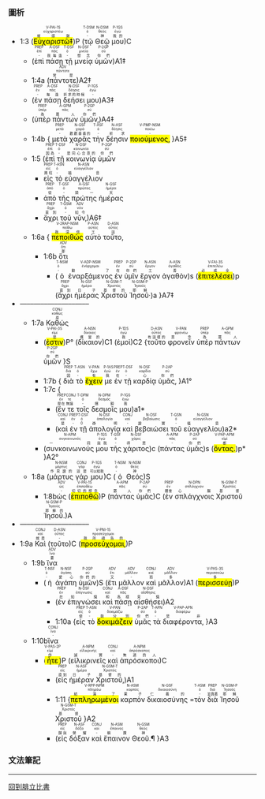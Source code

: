 ### 圖析

- <rt>1:3</rt> (<RUBY><ruby><ruby><mark>Εὐχαριστῶ‡</mark><rt>就感謝</rt></ruby><rt>εὐχαριστέω</rt></ruby><rt>V-PAI-1S</rt></RUBY>)P (<RUBY><ruby><ruby>τῷ<rt>-</rt></ruby><rt>ὁ</rt></ruby><rt>T-DSM</rt></RUBY> <RUBY><ruby><ruby>Θεῷ<rt>神</rt></ruby><rt>θεός</rt></ruby><rt>N-DSM</rt></RUBY> <RUBY><ruby><ruby>μου<rt>我的</rt></ruby><rt>ἐγώ</rt></ruby><rt>P-1GS</rt></RUBY>)C 
	- (<RUBY><ruby><ruby>ἐπὶ<rt>-</rt></ruby><rt>ἐπί</rt></ruby><rt>PREP</rt></RUBY> <RUBY><ruby><ruby>πάσῃ<rt>我每逢</rt></ruby><rt>πᾶς</rt></ruby><rt>A-DSF</rt></RUBY> <RUBY><ruby><ruby>τῇ<rt>-</rt></ruby><rt>ὁ</rt></ruby><rt>T-DSF</rt></RUBY> <RUBY><ruby><ruby>μνείᾳ<rt>想念</rt></ruby><rt>μνεία</rt></ruby><rt>N-DSF</rt></RUBY> <RUBY><ruby><ruby>ὑμῶν<rt>你們</rt></ruby><rt>σύ</rt></ruby><rt>P-2GP</rt></RUBY>)A1‡
	- <rt>1:4a</rt> (<RUBY><ruby><ruby>πάντοτε<rt>常是</rt></ruby><rt>πάντοτε</rt></ruby><rt>ADV</rt></RUBY>)A2‡
	- (<RUBY><ruby><ruby>ἐν<rt>-</rt></ruby><rt>ἐν</rt></ruby><rt>PREP</rt></RUBY> <RUBY><ruby><ruby>πάσῃ<rt>每逢</rt></ruby><rt>πᾶς</rt></ruby><rt>A-DSF</rt></RUBY> <RUBY><ruby><ruby>δεήσει<rt>祈求的時候</rt></ruby><rt>δέησις</rt></ruby><rt>N-DSF</rt></RUBY> <RUBY><ruby><ruby>μου<rt>-</rt></ruby><rt>ἐγώ</rt></ruby><rt>P-1GS</rt></RUBY>)A3‡ 
	- (<RUBY><ruby><ruby>ὑπὲρ<rt>為</rt></ruby><rt>ὑπέρ</rt></ruby><rt>PREP</rt></RUBY> <RUBY><ruby><ruby>πάντων<rt>眾人</rt></ruby><rt>πᾶς</rt></ruby><rt>A-GPM</rt></RUBY> <RUBY><ruby><ruby>ὑμῶν‚<rt>你們</rt></ruby><rt>σύ</rt></ruby><rt>P-2GP</rt></RUBY>)A4‡ 
	- <rt>1:4b</rt> { <RUBY><ruby><ruby>μετὰ<rt>-</rt></ruby><rt>μετά</rt></ruby><rt>PREP</rt></RUBY> <RUBY><ruby><ruby>χαρᾶς<rt>歡歡喜喜的</rt></ruby><rt>χαρά</rt></ruby><rt>N-GSF</rt></RUBY> <RUBY><ruby><ruby>τὴν<rt>-</rt></ruby><rt>ὁ</rt></ruby><rt>T-ASF</rt></RUBY> <RUBY><ruby><ruby>δέησιν<rt>祈求</rt></ruby><rt>δέησις</rt></ruby><rt>N-ASF</rt></RUBY> <RUBY><ruby><ruby><mark>ποιούμενος‚</mark><rt>-</rt></ruby><rt>ποιέω</rt></ruby><rt>V-PMP-NSM</rt></RUBY> }A5‡
	- <rt>1:5</rt> (<RUBY><ruby><ruby>ἐπὶ<rt>因為</rt></ruby><rt>ἐπί</rt></ruby><rt>PREP</rt></RUBY> <RUBY><ruby><ruby>τῇ<rt>-</rt></ruby><rt>ὁ</rt></ruby><rt>T-DSF</rt></RUBY> <RUBY><ruby><ruby>κοινωνίᾳ<rt>是同心合意的</rt></ruby><rt>κοινωνία</rt></ruby><rt>N-DSF</rt></RUBY> <RUBY><ruby><ruby>ὑμῶν<rt>你們</rt></ruby><rt>σύ</rt></ruby><rt>P-2GP</rt></RUBY>
		- <RUBY><ruby><ruby>εἰς<rt>興旺</rt></ruby><rt>εἰς</rt></ruby><rt>PREP</rt></RUBY> <RUBY><ruby><ruby>τὸ<rt>-</rt></ruby><rt>ὁ</rt></ruby><rt>T-ASN</rt></RUBY> <RUBY><ruby><ruby>εὐαγγέλιον<rt>福音</rt></ruby><rt>εὐαγγέλιον</rt></ruby><rt>N-ASN</rt></RUBY>
		- <RUBY><ruby><ruby>ἀπὸ<rt>從</rt></ruby><rt>ἀπό</rt></ruby><rt>PREP</rt></RUBY> <RUBY><ruby><ruby>τῆς<rt>-</rt></ruby><rt>ὁ</rt></ruby><rt>T-GSF</rt></RUBY> <RUBY><ruby><ruby>πρώτης<rt>頭一</rt></ruby><rt>πρῶτος</rt></ruby><rt>A-GSF</rt></RUBY> <RUBY><ruby><ruby>ἡμέρας<rt>天</rt></ruby><rt>ἡμέρα</rt></ruby><rt>N-GSF</rt></RUBY>
		- <RUBY><ruby><ruby>ἄχρι<rt>直到</rt></ruby><rt>ἄχρι</rt></ruby><rt>PREP</rt></RUBY> <RUBY><ruby><ruby>τοῦ<rt>-</rt></ruby><rt>ὁ</rt></ruby><rt>T-GSM</rt></RUBY> <RUBY><ruby><ruby>νῦν‚<rt>如今</rt></ruby><rt>νῦν</rt></ruby><rt>ADV</rt></RUBY>)A6‡
	- <rt>1:6a</rt> { <RUBY><ruby><ruby><mark>πεποιθὼς</mark><rt>我深信</rt></ruby><rt>πείθω</rt></ruby><rt>V-2RAP-NSM</rt></RUBY> <RUBY><ruby><ruby>αὐτὸ<rt>工</rt></ruby><rt>αὐτός</rt></ruby><rt>P-ASN</rt></RUBY> <RUBY><ruby><ruby>τοῦτο‚<rt>這</rt></ruby><rt>οὗτος</rt></ruby><rt>D-ASN</rt></RUBY> 
		- <rt>1:6b</rt> <RUBY><ruby><ruby>ὅτι<rt>那</rt></ruby><rt>ὅτι</rt></ruby><rt>ADV</rt></RUBY> 
			- <rt>(</rt><RUBY><ruby><ruby>ὁ<rt>-</rt></ruby><rt>ὁ</rt></ruby><rt>T-NSM</rt></RUBY> <RUBY><ruby><ruby>ἐναρξάμενος<rt>動了</rt></ruby><rt>ἐνάρχομαι</rt></ruby><rt>V-ADP-NSM</rt></RUBY> <RUBY><ruby><ruby>ἐν<rt>在</rt></ruby><rt>ἐν</rt></ruby><rt>PREP</rt></RUBY> <RUBY><ruby><ruby>ὑμῖν<rt>你們</rt></ruby><rt>σύ</rt></ruby><rt>P-2DP</rt></RUBY> <RUBY><ruby><ruby>ἔργον<rt>工</rt></ruby><rt>ἔργον</rt></ruby><rt>N-ASN</rt></RUBY> <RUBY><ruby><ruby>ἀγαθὸν<rt>善</rt></ruby><rt>ἀγαθός</rt></ruby><rt>A-ASN</rt></RUBY><rt>)s</rt> <rt>(</rt><RUBY><ruby><ruby><mark>ἐπιτελέσει</mark><rt>必成全</rt></ruby><rt>ἐπιτελέω</rt></ruby><rt>V-FAI-3S</rt></RUBY><rt>)p</rt> <rt>(</rt><RUBY><ruby><ruby>ἄχρι<rt>直到</rt></ruby><rt>ἄχρι</rt></ruby><rt>PREP</rt></RUBY> <RUBY><ruby><ruby>ἡμέρας<rt>日子</rt></ruby><rt>ἡμέρα</rt></ruby><rt>N-GSF</rt></RUBY> <RUBY><ruby><ruby>Χριστοῦ<rt>基督的</rt></ruby><rt>Χριστός</rt></ruby><rt>N-GSM-T</rt></RUBY> <RUBY><ruby><ruby>Ἰησοῦ·<rt>耶穌</rt></ruby><rt>Ἰησοῦς</rt></ruby><rt>N-GSM-P</rt></RUBY><rt>)a</rt> }A7‡
- —––—––—––—––—––
	- <rt>1:7a</rt> <RUBY><ruby><ruby>Καθώς<rt>原</rt></ruby><rt>καθώς</rt></ruby><rt>CONJ</rt></RUBY> 
		- (<RUBY><ruby><ruby><mark>ἐστιν</mark><rt>是</rt></ruby><rt>εἰμί</rt></ruby><rt>V-PAI-3S</rt></RUBY>)P° (<RUBY><ruby><ruby>δίκαιον<rt>應當的</rt></ruby><rt>δίκαιος</rt></ruby><rt>A-NSN</rt></RUBY>)C1 (<RUBY><ruby><ruby>ἐμοὶ<rt>我</rt></ruby><rt>ἐγώ</rt></ruby><rt>P-1DS</rt></RUBY>)C2 {<RUBY><ruby><ruby>τοῦτο<rt>有這樣的</rt></ruby><rt>οὗτος</rt></ruby><rt>D-ASN</rt></RUBY> <RUBY><ruby><ruby>φρονεῖν<rt>意念</rt></ruby><rt>φρονέω</rt></ruby><rt>V-PAN</rt></RUBY> <RUBY><ruby><ruby>ὑπὲρ<rt>為</rt></ruby><rt>ὑπέρ</rt></ruby><rt>PREP</rt></RUBY> <RUBY><ruby><ruby>πάντων<rt>眾人</rt></ruby><rt>πᾶς</rt></ruby><rt>A-GPM</rt></RUBY> <RUBY><ruby><ruby>ὑμῶν<rt>你們</rt></ruby><rt>σύ</rt></ruby><rt>P-2GP</rt></RUBY> }S 
		- <rt>1:7b</rt> { <RUBY><ruby><ruby>διὰ<rt>因</rt></ruby><rt>διά</rt></ruby><rt>PREP</rt></RUBY> <RUBY><ruby><ruby>τὸ<rt>-</rt></ruby><rt>ὁ</rt></ruby><rt>T-ASN</rt></RUBY> <RUBY><ruby><ruby><mark>ἔχειν</mark><rt>有</rt></ruby><rt>ἔχω</rt></ruby><rt>V-PAN</rt></RUBY> <RUBY><ruby><ruby>με<rt>我</rt></ruby><rt>ἐγώ</rt></ruby><rt>P-1AS</rt></RUBY> <RUBY><ruby><ruby>ἐν<rt>在</rt></ruby><rt>ἐν</rt></ruby><rt>PREP</rt></RUBY> <RUBY><ruby><ruby>τῇ<rt>-</rt></ruby><rt>ὁ</rt></ruby><rt>T-DSF</rt></RUBY> <RUBY><ruby><ruby>καρδίᾳ<rt>心</rt></ruby><rt>καρδία</rt></ruby><rt>N-DSF</rt></RUBY> <RUBY><ruby><ruby>ὑμᾶς‚<rt>你們</rt></ruby><rt>σύ</rt></ruby><rt>P-2AP</rt></RUBY> }A1°
		- <rt>1:7c</rt> { 
			- <rt>(</rt><RUBY><ruby><ruby>ἔν<rt>是在</rt></ruby><rt>ἐν</rt></ruby><rt>PREP</rt></RUBY> <RUBY><ruby><ruby>τε<rt>無論</rt></ruby><rt>τε</rt></ruby><rt>CONJ</rt></RUBY> <RUBY><ruby><ruby>τοῖς<rt>-</rt></ruby><rt>ὁ</rt></ruby><rt>T-DPM</rt></RUBY> <RUBY><ruby><ruby>δεσμοῖς<rt>捆鎖</rt></ruby><rt>δεσμός</rt></ruby><rt>N-DPM</rt></RUBY> <RUBY><ruby><ruby>μου<rt>我</rt></ruby><rt>ἐγώ</rt></ruby><rt>P-1GS</rt></RUBY><rt>)a1*</rt> 
			- <rt>(</rt><RUBY><ruby><ruby>καὶ<rt>是</rt></ruby><rt>καί</rt></ruby><rt>CONJ</rt></RUBY> <RUBY><ruby><ruby>ἐν<rt>-</rt></ruby><rt>ἐν</rt></ruby><rt>PREP</rt></RUBY> <RUBY><ruby><ruby>τῇ<rt>0</rt></ruby><rt>ὁ</rt></ruby><rt>T-DSF</rt></RUBY> <RUBY><ruby><ruby>ἀπολογίᾳ<rt>辯明</rt></ruby><rt>ἀπολογία</rt></ruby><rt>N-DSF</rt></RUBY> <RUBY><ruby><ruby>καὶ<rt>-</rt></ruby><rt>καί</rt></ruby><rt>CONJ</rt></RUBY> <RUBY><ruby><ruby>βεβαιώσει<rt>證實</rt></ruby><rt>βεβαίωσις</rt></ruby><rt>N-DSF</rt></RUBY> <RUBY><ruby><ruby>τοῦ<rt>-</rt></ruby><rt>ὁ</rt></ruby><rt>T-GSN</rt></RUBY> <RUBY><ruby><ruby>εὐαγγελίου<rt>福音</rt></ruby><rt>εὐαγγέλιον</rt></ruby><rt>N-GSN</rt></RUBY>)<rt>a2*</rt> 
		-  <rt>(</rt><RUBY><ruby><ruby>συνκοινωνούς<rt>一同</rt></ruby><rt>συγκοινωνός</rt></ruby><rt>N-APM</rt></RUBY> <RUBY><ruby><ruby>μου<rt>與我</rt></ruby><rt>ἐγώ</rt></ruby><rt>P-1GS</rt></RUBY> <RUBY><ruby><ruby>τῆς<rt>-</rt></ruby><rt>ὁ</rt></ruby><rt>T-GSF</rt></RUBY> <RUBY><ruby><ruby>χάριτος<rt>得恩</rt></ruby><rt>χάρις</rt></ruby><rt>N-GSF</rt></RUBY><rt>)c</rt> <rt>(</rt><RUBY><ruby><ruby>πάντας<rt>-</rt></ruby><rt>πᾶς</rt></ruby><rt>A-APM</rt></RUBY> <RUBY><ruby><ruby>ὑμᾶς<rt>你們</rt></ruby><rt>σύ</rt></ruby><rt>P-2AP</rt></RUBY><rt>)s</rt> <rt>(</rt><RUBY><ruby><ruby><mark>ὄντας.</mark><rt>都</rt></ruby><rt>εἰμί</rt></ruby><rt>V-PAP-APM</rt></RUBY><rt>)p*</rt>  }A2°
	- <rt>1:8a</rt> (<RUBY><ruby><ruby>μάρτυς<rt>作見證的</rt></ruby><rt>μάρτυς</rt></ruby><rt>N-NSM</rt></RUBY> <RUBY><ruby><ruby>γάρ<rt>這是</rt></ruby><rt>γάρ</rt></ruby><rt>CONJ</rt></RUBY> <RUBY><ruby><ruby>μου<rt>可以給我</rt></ruby><rt>ἐγώ</rt></ruby><rt>P-1GS</rt></RUBY>)C (<RUBY><ruby><ruby>ὁ<rt>-</rt></ruby><rt>ὁ</rt></ruby><rt>T-NSM</rt></RUBY> <RUBY><ruby><ruby>Θεός<rt>神</rt></ruby><rt>θεός</rt></ruby><rt>N-NSM</rt></RUBY>)S 
		- <rt>1:8b</rt><RUBY><ruby><ruby>ὡς<rt>-</rt></ruby><rt>ὡς</rt></ruby><rt>ADV</rt></RUBY> (<RUBY><ruby><ruby><mark>ἐπιποθῶ</mark><rt>切切的想念</rt></ruby><rt>ἐπιποθέω</rt></ruby><rt>V-PAI-1S</rt></RUBY>)P (<RUBY><ruby><ruby>πάντας<rt>眾人</rt></ruby><rt>πᾶς</rt></ruby><rt>A-APM</rt></RUBY> <RUBY><ruby><ruby>ὑμᾶς<rt>你們</rt></ruby><rt>σύ</rt></ruby><rt>P-2AP</rt></RUBY>)C (<RUBY><ruby><ruby>ἐν<rt>體會</rt></ruby><rt>ἐν</rt></ruby><rt>PREP</rt></RUBY> <RUBY><ruby><ruby>σπλάγχνοις<rt>心腸</rt></ruby><rt>σπλάγχνον</rt></ruby><rt>N-DPN</rt></RUBY> <RUBY><ruby><ruby>Χριστοῦ<rt>基督</rt></ruby><rt>Χριστός</rt></ruby><rt>N-GSM-T</rt></RUBY> <RUBY><ruby><ruby>Ἰησοῦ.<rt>耶穌的</rt></ruby><rt>Ἰησοῦς</rt></ruby><rt>N-GSM-P</rt></RUBY>)A
- —––—––—––—––—––
- <rt>1:9a</rt> <RUBY><ruby><ruby>Καὶ<rt>就是</rt></ruby><rt>καί</rt></ruby><rt>CONJ</rt></RUBY> (<RUBY><ruby><ruby>τοῦτο<rt>-</rt></ruby><rt>οὗτος</rt></ruby><rt>D-ASN</rt></RUBY>)C (<RUBY><ruby><ruby><mark>προσεύχομαι‚</mark><rt>我所禱告的</rt></ruby><rt>προσεύχομαι</rt></ruby><rt>V-PNI-1S</rt></RUBY>)P 
	- <rt>1:9b</rt> <RUBY><ruby><ruby>ἵνα<rt>要</rt></ruby><rt>ἵνα</rt></ruby><rt>ADV</rt></RUBY> 
		- (<RUBY><ruby><ruby>ἡ<rt>-</rt></ruby><rt>ὁ</rt></ruby><rt>T-NSF</rt></RUBY> <RUBY><ruby><ruby>ἀγάπη<rt>愛心</rt></ruby><rt>ἀγάπη</rt></ruby><rt>N-NSF</rt></RUBY> <RUBY><ruby><ruby>ὑμῶν<rt>你們的</rt></ruby><rt>σύ</rt></ruby><rt>P-2GP</rt></RUBY>)S (<RUBY><ruby><ruby>ἔτι<rt>又</rt></ruby><rt>ἔτι</rt></ruby><rt>ADV</rt></RUBY> <RUBY><ruby><ruby>μᾶλλον<rt>-</rt></ruby><rt>μᾶλλον</rt></ruby><rt>ADV</rt></RUBY> <RUBY><ruby><ruby>καὶ<rt>而</rt></ruby><rt>καί</rt></ruby><rt>CONJ</rt></RUBY> <RUBY><ruby><ruby>μᾶλλον<rt>多</rt></ruby><rt>μᾶλλον</rt></ruby><rt>ADV</rt></RUBY>)A1 (<RUBY><ruby><ruby><mark>περισσεύῃ</mark><rt>多</rt></ruby><rt>περισσεύω</rt></ruby><rt>V-PAS-3S</rt></RUBY>)P 
			- (<RUBY><ruby><ruby>ἐν<rt>在</rt></ruby><rt>ἐν</rt></ruby><rt>PREP</rt></RUBY> <RUBY><ruby><ruby>ἐπιγνώσει<rt>知識</rt></ruby><rt>ἐπίγνωσις</rt></ruby><rt>N-DSF</rt></RUBY> <RUBY><ruby><ruby>καὶ<rt>和</rt></ruby><rt>καί</rt></ruby><rt>CONJ</rt></RUBY> <RUBY><ruby><ruby>πάσῃ<rt>各樣</rt></ruby><rt>πᾶς</rt></ruby><rt>A-DSF</rt></RUBY> <RUBY><ruby><ruby>αἰσθήσει<rt>見識</rt></ruby><rt>αἴσθησις</rt></ruby><rt>N-DSF</rt></RUBY>)A2
			- <rt>1:10a</rt> {<RUBY><ruby><ruby>εἰς<rt>使</rt></ruby><rt>εἰς</rt></ruby><rt>PREP</rt></RUBY> <RUBY><ruby><ruby>τὸ<rt>-</rt></ruby><rt>ὁ</rt></ruby><rt>T-ASN</rt></RUBY> <RUBY><ruby><ruby><mark>δοκιμάζειν</mark><rt>能分別</rt></ruby><rt>δοκιμάζω</rt></ruby><rt>V-PAN</rt></RUBY> <RUBY><ruby><ruby>ὑμᾶς<rt>你們</rt></ruby><rt>σύ</rt></ruby><rt>P-2AP</rt></RUBY> <RUBY><ruby><ruby>τὰ<rt>-</rt></ruby><rt>ὁ</rt></ruby><rt>T-APN</rt></RUBY> <RUBY><ruby><ruby>διαφέροντα‚<rt>是非</rt></ruby><rt>διαφέρω</rt></ruby><rt>V-PAP-APN</rt></RUBY> }A3
	- <rt>1:10b</rt><RUBY><ruby><ruby>ἵνα<rt>-</rt></ruby><rt>ἵνα</rt></ruby><rt>CONJ</rt></RUBY> 
		- (<RUBY><ruby><ruby><mark>ἦτε</mark><rt>作</rt></ruby><rt>εἰμί</rt></ruby><rt>V-PAS-2P</rt></RUBY>)P (<RUBY><ruby><ruby>εἰλικρινεῖς<rt>誠實</rt></ruby><rt>εἰλικρινής</rt></ruby><rt>A-NPM</rt></RUBY> <RUBY><ruby><ruby>καὶ<rt>-</rt></ruby><rt>καί</rt></ruby><rt>CONJ</rt></RUBY> <RUBY><ruby><ruby>ἀπρόσκοποι<rt>無過的人</rt></ruby><rt>ἀπρόσκοπος</rt></ruby><rt>A-NPM</rt></RUBY>)C 
			- (<RUBY><ruby><ruby>εἰς<rt>直到</rt></ruby><rt>εἰς</rt></ruby><rt>PREP</rt></RUBY> <RUBY><ruby><ruby>ἡμέραν<rt>日子</rt></ruby><rt>ἡμέρα</rt></ruby><rt>N-ASF</rt></RUBY> <RUBY><ruby><ruby>Χριστοῦ‚<rt>基督的</rt></ruby><rt>Χριστός</rt></ruby><rt>N-GSM-T</rt></RUBY>)A1
			- <rt>1:11</rt> {<RUBY><ruby><ruby><mark>πεπληρωμένοι</mark><rt>結滿了</rt></ruby><rt>πληρόω</rt></ruby><rt>V-RPP-NPM</rt></RUBY> <RUBY><ruby><ruby>καρπὸν<rt>果子</rt></ruby><rt>καρπός</rt></ruby><rt>N-ASM</rt></RUBY> <RUBY><ruby><ruby>δικαιοσύνης<rt>仁義的</rt></ruby><rt>δικαιοσύνη</rt></ruby><rt>N-GSF</rt></RUBY> =<RUBY><ruby><ruby>τὸν<rt>-</rt></ruby><rt>ὁ</rt></ruby><rt>T-ASM</rt></RUBY> <rt></rt><RUBY><ruby><ruby>διὰ<rt>並靠着</rt></ruby><rt>διά</rt></ruby><rt>PREP</rt></RUBY> <RUBY><ruby><ruby>Ἰησοῦ<rt>耶穌</rt></ruby><rt>Ἰησοῦς</rt></ruby><rt>N-GSM-P</rt></RUBY> <RUBY><ruby><ruby>Χριστοῦ<rt>基督</rt></ruby><rt>Χριστός</rt></ruby><rt>N-GSM-T</rt></RUBY> }A2 
			- (<RUBY><ruby><ruby>εἰς<rt>歸與</rt></ruby><rt>εἰς</rt></ruby><rt>PREP</rt></RUBY> <RUBY><ruby><ruby>δόξαν<rt>榮耀</rt></ruby><rt>δόξα</rt></ruby><rt>N-ASF</rt></RUBY> <RUBY><ruby><ruby>καὶ<rt>-</rt></ruby><rt>καί</rt></ruby><rt>CONJ</rt></RUBY> <RUBY><ruby><ruby>ἔπαινον<rt>稱讚</rt></ruby><rt>ἔπαινος</rt></ruby><rt>N-ASM</rt></RUBY> <RUBY><ruby><ruby>Θεοῦ.¶<rt>神</rt></ruby><rt>θεός</rt></ruby><rt>N-GSM</rt></RUBY> }A3


### 文法筆記



---
[回到腓立比書](腓立比書筆記.md)
